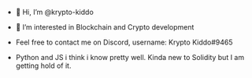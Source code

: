 - 👋 Hi, I’m @krypto-kiddo
- 👀 I’m interested in Blockchain and Crypto development


- Feel free to contact me on Discord, username: Krypto Kiddo#9465

- Python and JS i think i know pretty well. Kinda new to Solidity but I am getting hold of it. 


